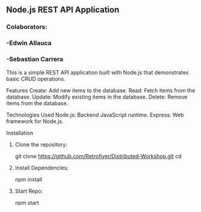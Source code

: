<h2 id="titulo">Node.js REST API Application</h2>

<h3>Colaborators:</h3>
<h3>-Edwin Allauca</h3>
<h3>-Sebastian Carrera</h3> 

This is a simple REST API application built with Node.js that demonstrates basic CRUD operations.

Features
Create: Add new items to the database.
Read: Fetch items from the database.
Update: Modify existing items in the database.
Delete: Remove items from the database.

Technologies Used
Node.js: Backend JavaScript runtime.
Express: Web framework for Node.js.

Installation
1. Clone the repository:
     
     git clone <https://github.com/Retrofiyer/Distributed-Workshop.git>
     cd <Distributed-Workshop>

2. Install Dependencies:

    npm install

3. Start Repo:

    npm start